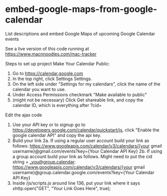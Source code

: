 # embed-google-maps-from-google-calendar
List descriptions and embed Google Maps of upcoming Google Calendar events

See a live version of this code running at https://www.macnnoodles.com/mac-tracker


Steps to set up project
Make Your Calendar Public:
1. Go to https://calendar.google.com
2. In the top right, click Settings Settings.
3. On the left side under "Settings for my calendars", click the name of the calendar you want to use.
4. Under Access Permissions checkmark "Make available to public"
5. (might not be necessary) Click Get shareable link, and copy the calendar ID, which is everything after ?cid=

Edit the ajax code
1. Use your API key or to signup go to https://developers.google.com/calendar/quickstart/js, click "Enable the google calendar API" and copy the api key.
2. Build your link
2a. If using a regular user account build your link as follows:
  https://www.googleapis.com/calendar/v3/calendars/{your gmail username}@gmail.com/events?key={Your Calendar API Key}
2b. If using a group account build your link as follows. Might need to put the cid string + _you@group.calendar:
  https://www.googleapis.com/calendar/v3/calendars/{your gmail username}@group.calendar.google.com/events?key={Your Calendar API Key}
3. Inside /js/scripts.js around line 136, put your link where it says xhttp.open("GET", "Your Link Goes Here", true);




